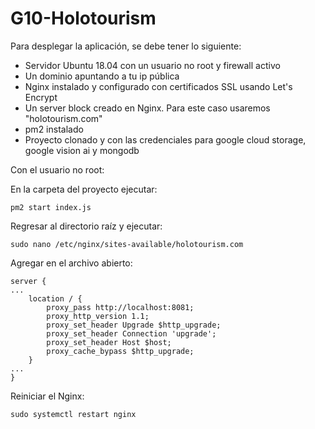 # G10-Holotourism

Para desplegar la aplicación, se debe tener lo siguiente:
* Servidor Ubuntu 18.04 con un usuario no root y firewall activo
* Un dominio apuntando a tu ip pública
* Nginx instalado y configurado con certificados SSL usando Let's Encrypt
* Un server block creado en Nginx. Para este caso usaremos "holotourism.com" 
* pm2 instalado
* Proyecto clonado y con las credenciales para google cloud storage, google vision ai y mongodb

Con el usuario no root:


En la carpeta del proyecto ejecutar:
```
pm2 start index.js
```
Regresar al directorio raíz y ejecutar:
```
sudo nano /etc/nginx/sites-available/holotourism.com
```
Agregar en el archivo abierto:
```
server {
...
    location / {
        proxy_pass http://localhost:8081;
        proxy_http_version 1.1;
        proxy_set_header Upgrade $http_upgrade;
        proxy_set_header Connection 'upgrade';
        proxy_set_header Host $host;
        proxy_cache_bypass $http_upgrade;
    }
...
}
```
Reiniciar el Nginx:
```
sudo systemctl restart nginx
